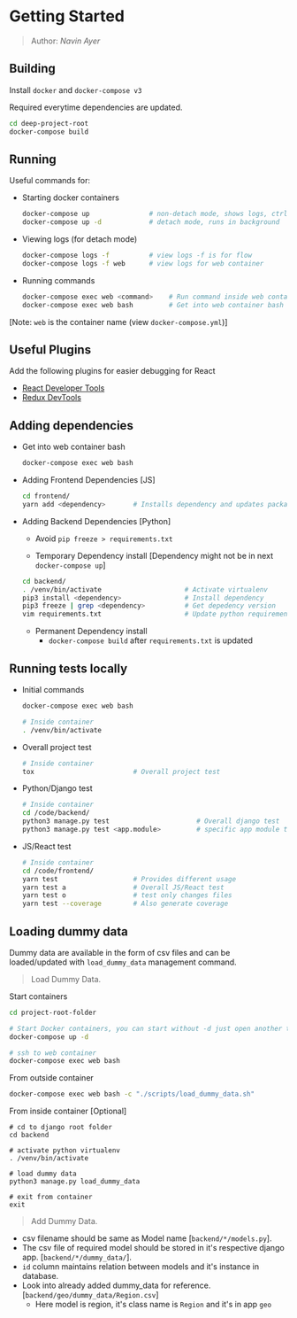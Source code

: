 # Getting Started

> Author: *Navin Ayer*

## Building

Install `docker` and `docker-compose v3`

Required everytime dependencies are updated.
```bash
cd deep-project-root
docker-compose build
```

## Running

Useful commands for:

- Starting docker containers
    ```bash
    docker-compose up               # non-detach mode, shows logs, ctrl+c to exit
    docker-compose up -d            # detach mode, runs in background
    ```
- Viewing logs (for detach mode)
    ```bash
    docker-compose logs -f          # view logs -f is for flow
    docker-compose logs -f web      # view logs for web container
    ```
- Running commands
    ```bash
    docker-compose exec web <command>    # Run command inside web container
    docker-compose exec web bash         # Get into web container bash
    ```

[Note: `web` is the container name (view `docker-compose.yml`)]

## Useful Plugins

Add the following plugins for easier debugging for React

- [React Developer Tools](https://chrome.google.com/webstore/detail/react-developer-tools/fmkadmapgofadopljbjfkapdkoienihi?hl=en)
- [Redux DevTools](https://chrome.google.com/webstore/detail/redux-devtools/lmhkpmbekcpmknklioeibfkpmmfibljd?hl=en)

## Adding dependencies

- Get into web container bash

    ```bash
    docker-compose exec web bash
    ```

- Adding Frontend Dependencies [JS]

    ```bash
    cd frontend/
    yarn add <dependency>       # Installs dependency and updates package.json and yarn.lock
    ```

- Adding Backend Dependencies [Python]

    - Avoid `pip freeze > requirements.txt`

    - Temporary Dependency install [Dependency might not be in next `docker-compose up`]
    ```bash
    cd backend/
    . /venv/bin/activate                     # Activate virtualenv
    pip3 install <dependency>                # Install dependency
    pip3 freeze | grep <dependency>          # Get depedency version
    vim requirements.txt                     # Update python requirements [This will exist in next up]
    ```
    - Permanent Dependency install
        - `docker-compose build` after `requirements.txt` is updated

## Running tests locally

- Initial commands
    ```bash
    docker-compose exec web bash

    # Inside container
    . /venv/bin/activate
    ```

- Overall project test
    ```bash
    # Inside container
    tox                         # Overall project test
    ```

- Python/Django test
    ```bash
    # Inside container
    cd /code/backend/
    python3 manage.py test                      # Overall django test
    python3 manage.py test <app.module>         # specific app module test
    ```

- JS/React test
    ```bash
    # Inside container
    cd /code/frontend/
    yarn test                   # Provides different usage
    yarn test a                 # Overall JS/React test
    yarn test o                 # test only changes files
    yarn test --coverage        # Also generate coverage
    ```

## Loading dummy data

Dummy data are available in the form of csv files and can be loaded/updated with `load_dummy_data`
management command.

> Load Dummy Data.

Start containers
```bash
cd project-root-folder

# Start Docker containers, you can start without -d just open another terminal at project-root-folder
docker-compose up -d

# ssh to web container
docker-compose exec web bash
```

From outside container
```bash
docker-compose exec web bash -c "./scripts/load_dummy_data.sh"
```

From inside container [Optional]
```
# cd to django root folder
cd backend

# activate python virtualenv
. /venv/bin/activate

# load dummy data
python3 manage.py load_dummy_data

# exit from container
exit
```

> Add Dummy Data.

- csv filename should be same as Model name  [`backend/*/models.py`].
- The csv file of required model should be stored in it's respective django app. [`backend/*/dummy_data/`].
- `id` column maintains relation between models and it's instance in database.
- Look into already added dummy_data for reference. [`backend/geo/dummy_data/Region.csv`]
    - Here model is region, it's class name is `Region` and it's in app `geo`
